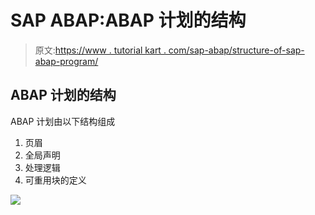 # SAP ABAP:ABAP 计划的结构

> 原文:[https://www . tutorial kart . com/sap-abap/structure-of-sap-abap-program/](https://www.tutorialkart.com/sap-abap/structure-of-sap-abap-program/)

## ABAP 计划的结构

ABAP 计划由以下结构组成

1.  页眉
2.  全局声明
3.  处理逻辑
4.  可重用块的定义

[![](../Images/925da31b32d6bc3827932f6c8afb11bb.png)](https://www.tutorialkart.com/)